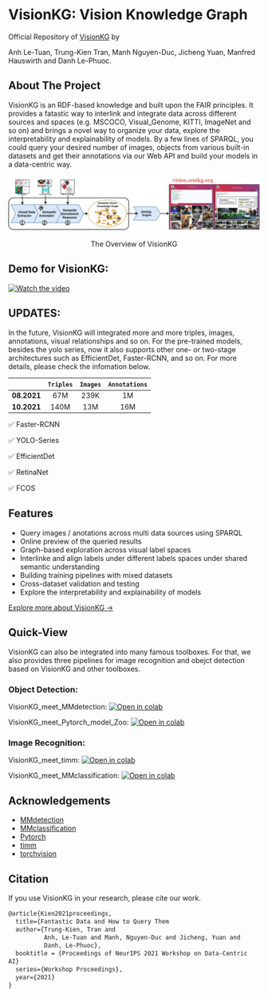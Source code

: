 # VisionKG: Vision Knowledge Graph
Official Repository of [VisionKG](https://vision.semkg.org/) by

Anh Le-Tuan, Trung-Kien Tran, Manh Nguyen-Duc, Jicheng Yuan, Manfred Hauswirth and Danh Le-Phuoc. 
## About The Project
VisionKG is an RDF-based knowledge and built upon the FAIR principles. It provides a fatastic way to interlink and integrate data across different sources and spaces (e.g. MSCOCO, Visual_Genome, KITTI, ImageNet and so on) and brings a novel way to organize your data, explore the interpretability and explainability of models. By a few lines of SPARQL, you could query your desired number of images, objects from various built-in datasets and get their annotations via our Web API and build your models in a data-centric way.


<p align="center" width="100%">
<img src="./resources/visionkg.jpg" width="800"/>
</p>

<p align="center" width="80%">
The Overview of VisionKG
</p>

## Demo for VisionKG:

[![Watch the video](https://user-images.githubusercontent.com/87916250/139424066-e073ff49-b667-40fa-9cad-5a3d40a57ae0.png)](https://user-images.githubusercontent.com/87916250/139423660-d94ab9da-0366-42b9-92ba-918a347283c1.mp4)

## UPDATES:
In the future, VisionKG will integrated more and more triples, images, annotations, visual relationships and so on.
For the pre-trained models, besides the yolo series, now it also supports other one- or two-stage architectures such as EfficientDet, Faster-RCNN, and so on.
For more details, please check the infomation below.

|             | `Triples` | `Images` | `Annotations` |
|:-------------:|:-------:|:---------:|:---------:|
| **08.2021**   | 67M    | 239K      | 1M      |
| **10.2021** | 140M    | 13M      | 16M      |

✅ Faster-RCNN

✅ YOLO-Series

✅ EfficientDet

✅ RetinaNet

✅ FCOS

## Features

-   Query images / anotations across multi data sources using SPARQL
-   Online preview of the queried results
-   Graph-based exploration across visual label spaces
-   Interlinke and align labels under different labels spaces under shared semantic understanding 
-   Building training pipelines with mixed datasets
-   Cross-dataset validation and testing
-   Explore the interpretability and explainability of models

[Explore more about VisionKG →](https://vision.semkg.org/)

## Quick-View

VisionKG can also be integrated into many famous toolboxes. 
For that, we also provides three pipelines for image recognition and obejct detection based on VisionKG and other toolboxes.

### Object Detection:

VisionKG_meet_MMdetection: [![Open in colab](https://colab.research.google.com/assets/colab-badge.svg)](https://colab.research.google.com/github/cqels/vision/blob/main/tutorials/tutorials_detection_mmdetection.ipynb)

VisionKG_meet_Pytorch_model_Zoo: [![Open in colab](https://colab.research.google.com/assets/colab-badge.svg)](https://colab.research.google.com/github/cqels/vision/blob/main/tutorials/tutorials_detection_pytorch_build_in_models_.ipynb)

### Image Recognition:

VisionKG_meet_timm: [![Open in colab](https://colab.research.google.com/assets/colab-badge.svg)](https://colab.research.google.com/github/cqels/vision/blob/main/tutorials/tutorials_classification_timm.ipynb)

VisionKG_meet_MMclassification: [![Open in colab](https://colab.research.google.com/assets/colab-badge.svg)](https://colab.research.google.com/github/cqels/vision/blob/main/tutorials/tutorials_classification_mmclassification.ipynb)

## Acknowledgements

* [MMdetection](https://github.com/open-mmlab/mmdetection)
* [MMclassification](https://github.com/open-mmlab/mmclassification)
* [Pytorch](https://github.com/pytorch/pytorch)
* [timm](https://github.com/rwightman/pytorch-image-models)
* [torchvision](https://github.com/pytorch/vision)

## Citation

If you use VisionKG in your research, please cite our work.

```
@article{Kien2021proceedings,
  title={Fantastic Data and How to Query Them
  author={Trung-Kien, Tran and 
          Anh, Le-Tuan and Manh, Nguyen-Duc and Jicheng, Yuan and 
          Danh, Le-Phuoc},
  booktitle = {Proceedings of NeurIPS 2021 Workshop on Data-Centric AI}
  series={Workshop Proceedings},
  year={2021}
}
```
